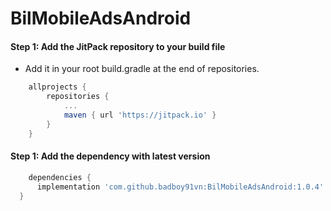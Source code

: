 # BilMobileAdsAndroid

#### Step 1: Add the JitPack repository to your build file
- Add it in your root build.gradle at the end of repositories.
```gradle
    allprojects {
        repositories {
            ...
            maven { url 'https://jitpack.io' }
        }
    }
```

    
#### Step 1: Add the dependency with latest version
  ```gradle
      dependencies {
        implementation 'com.github.badboy91vn:BilMobileAdsAndroid:1.0.4'
    }
  ```
  
